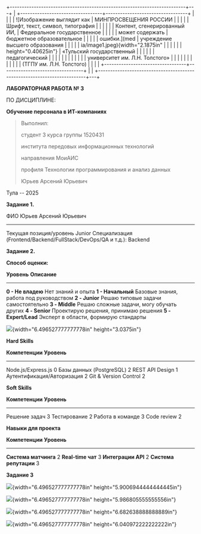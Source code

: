 +-------------------------------------------------------------------------+---+
| +----------------------------------+----------------------------------+ |   |
| | ![Изображение выглядит как       | МИНПРОСВЕЩЕНИЯ РОССИИ            | |   |
| | Шрифт, текст, символ, типография |                                  | |   |
| | Контент, сгенерированный ИИ,     | Федеральное государственное      | |   |
| | может содержать                  | бюджетное образовательное        | |   |
| | ошибки.](med                     | учреждение высшего образования   | |   |
| | ia/image1.jpeg){width="2.1875in" |                                  | |   |
| | height="0.40625in"}              | «Тульский государственный        | |   |
| |                                  | педагогический                   | |   |
| |                                  |                                  | |   |
| |                                  | университет им. Л.Н. Толстого»   | |   |
| |                                  |                                  | |   |
| |                                  | (ТГПУ им. Л.Н. Толстого)         | |   |
| +----------------------------------+----------------------------------+ |   |
+-------------------------------------------------------------------------+---+

**ЛАБОРАТОРНАЯ РАБОТА № 3**

ПО ДИСЦИПЛИНЕ:

**Обучение персонала в ИТ-компаниях**

> Выполнил:
>
> студент 3 курса группы 1520431
>
> института передовых информационных технологий
>
> направления МоиАИС
>
> профиля Технологии программирования и анализ данных
>
> Юрьев Арсений Юрьевич

Тула -- 2025

**Задание 1.**

  ФИО                                                            Юрьев Арсений Юрьевич
  -------------------------------------------------------------- -----------------------
  Текущая позиция/уровень                                        Junior
  Специализация (Frontend/Backend/FullStack/DevOps/QA и т.д.):   Backend

**Задание 2.**

**Способ оценки:**

  **Уровень**           **Описание**
  --------------------- -------------------------------------------
  **0 - Не владею**     Нет знаний и опыта
  **1 - Начальный**     Базовые знания, работа под руководством
  **2 - Junior**        Решаю типовые задачи самостоятельно
  **3 - Middle**        Решаю сложные задачи, могу обучать других
  **4 - Senior**        Проектирую решения, принимаю решения
  **5 - Expert/Lead**   Эксперт в области, формирую стандарты

![](media/image2.png){width="6.496527777777778in" height="3.0375in"}

**Hard Skills**

  **Компетенции**              **Уровень**
  ---------------------------- -------------
  Node.js/Express.js           0
  Базы данных (PostgreSQL)     2
  REST API Design              1
  Аутентификация/Авторизация   2
  Git & Version Control        2

**Soft Skills**

  **Компетенции**    **Уровень**
  ------------------ -------------
  Решение задач      3
  Тестирование       2
  Работа в команде   3
  Code review        2

**Навыки для проекта**

  **Компетенции**         **Уровень**
  ----------------------- -------------
  **Система матчинга**    2
  **Real-time чат**       3
  **Интеграции API**      2
  **Система репутации**   3

**Задание 3**

![](media/image3.png){width="6.496527777777778in"
height="5.9006944444444445in"}

![](media/image4.png){width="6.496527777777778in"
height="5.986805555555556in"}

![](media/image5.png){width="6.496527777777778in"
height="6.682638888888889in"}

![](media/image6.png){width="6.496527777777778in"
height="6.040972222222222in"}

